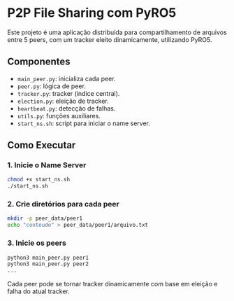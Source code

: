 # P2P File Sharing com PyRO5

Este projeto é uma aplicação distribuída para compartilhamento de arquivos entre 5 peers, com um tracker eleito dinamicamente, utilizando PyRO5.

## Componentes
- `main_peer.py`: inicializa cada peer.
- `peer.py`: lógica de peer.
- `tracker.py`: tracker (índice central).
- `election.py`: eleição de tracker.
- `heartbeat.py`: detecção de falhas.
- `utils.py`: funções auxiliares.
- `start_ns.sh`: script para iniciar o name server.

## Como Executar

### 1. Inicie o Name Server
```bash
chmod +x start_ns.sh
./start_ns.sh
```

### 2. Crie diretórios para cada peer
```bash
mkdir -p peer_data/peer1
echo "conteudo" > peer_data/peer1/arquivo.txt
```

### 3. Inicie os peers
```bash
python3 main_peer.py peer1
python3 main_peer.py peer2
...
```

Cada peer pode se tornar tracker dinamicamente com base em eleição e falha do atual tracker.

